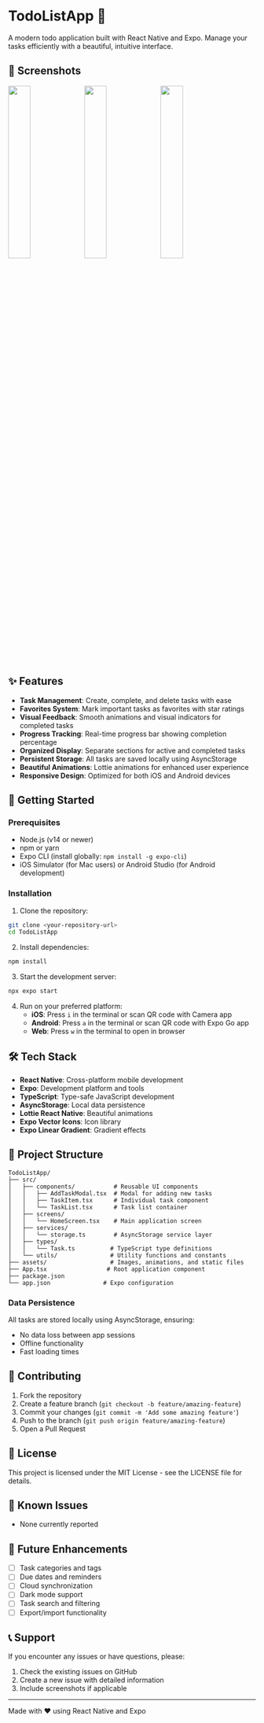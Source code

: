 # TodoListApp 📝

A modern todo application built with React Native and Expo. Manage your tasks efficiently with a beautiful, intuitive interface.

## 📱 Screenshots

<p float="left">
  <img src="./assets/screenshots/home.png" width="30%" />
  <img src="./assets/screenshots/add-task.png" width="30%" />
  <img src="./assets/screenshots/favorites.png" width="30%" />
</p>

## ✨ Features

- **Task Management**: Create, complete, and delete tasks with ease
- **Favorites System**: Mark important tasks as favorites with star ratings
- **Visual Feedback**: Smooth animations and visual indicators for completed tasks
- **Progress Tracking**: Real-time progress bar showing completion percentage
- **Organized Display**: Separate sections for active and completed tasks
- **Persistent Storage**: All tasks are saved locally using AsyncStorage
- **Beautiful Animations**: Lottie animations for enhanced user experience
- **Responsive Design**: Optimized for both iOS and Android devices

## 🚀 Getting Started

### Prerequisites

- Node.js (v14 or newer)
- npm or yarn
- Expo CLI (install globally: `npm install -g expo-cli`)
- iOS Simulator (for Mac users) or Android Studio (for Android development)

### Installation

1. Clone the repository:
```bash
git clone <your-repository-url>
cd TodoListApp
```

2. Install dependencies:
```bash
npm install
```

3. Start the development server:
```bash
npx expo start
```

4. Run on your preferred platform:
   - **iOS**: Press `i` in the terminal or scan QR code with Camera app
   - **Android**: Press `a` in the terminal or scan QR code with Expo Go app
   - **Web**: Press `w` in the terminal to open in browser

## 🛠️ Tech Stack

- **React Native**: Cross-platform mobile development
- **Expo**: Development platform and tools
- **TypeScript**: Type-safe JavaScript development
- **AsyncStorage**: Local data persistence
- **Lottie React Native**: Beautiful animations
- **Expo Vector Icons**: Icon library
- **Expo Linear Gradient**: Gradient effects

## 📁 Project Structure

```
TodoListApp/
├── src/
│   ├── components/           # Reusable UI components
│   │   ├── AddTaskModal.tsx  # Modal for adding new tasks
│   │   ├── TaskItem.tsx      # Individual task component
│   │   └── TaskList.tsx      # Task list container
│   ├── screens/
│   │   └── HomeScreen.tsx    # Main application screen
│   ├── services/
│   │   └── storage.ts        # AsyncStorage service layer
│   ├── types/
│   │   └── Task.ts          # TypeScript type definitions
│   └── utils/               # Utility functions and constants
├── assets/                  # Images, animations, and static files
├── App.tsx                 # Root application component
├── package.json
└── app.json               # Expo configuration
```

### Data Persistence
All tasks are stored locally using AsyncStorage, ensuring:
- No data loss between app sessions
- Offline functionality
- Fast loading times

## 🤝 Contributing

1. Fork the repository
2. Create a feature branch (`git checkout -b feature/amazing-feature`)
3. Commit your changes (`git commit -m 'Add some amazing feature'`)
4. Push to the branch (`git push origin feature/amazing-feature`)
5. Open a Pull Request

## 📄 License

This project is licensed under the MIT License - see the LICENSE file for details.

## 🐛 Known Issues

- None currently reported

## 🚧 Future Enhancements

- [ ] Task categories and tags
- [ ] Due dates and reminders
- [ ] Cloud synchronization
- [ ] Dark mode support
- [ ] Task search and filtering
- [ ] Export/import functionality

## 📞 Support

If you encounter any issues or have questions, please:
1. Check the existing issues on GitHub
2. Create a new issue with detailed information
3. Include screenshots if applicable

---

Made with ❤️ using React Native and Expo
